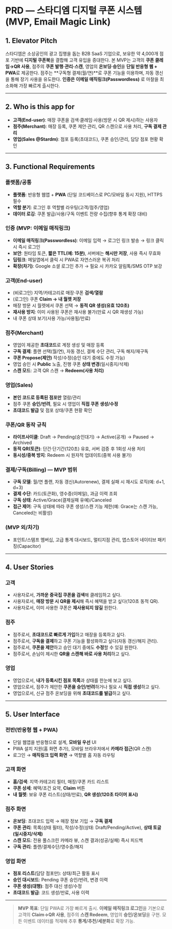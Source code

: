 # PRD — 스타디엠 디지털 쿠폰 시스템 (MVP, Email Magic Link)

## 1. Elevator Pitch
스타디엠은 소상공인의 광고 집행을 돕는 B2B SaaS 기업으로, 보유한 약 4,000개 점포 기반에 **디지털 쿠폰북**을 결합해 고객 유입을 증대한다. 본 MVP는 고객의 **쿠폰 클레임→QR 사용**, 점주의 **쿠폰 발행·관리·스캔**, 영업의 **온보딩·승인**을 **단일 반응형 웹 + PWA**로 제공한다. 점주는 **구독형 결제(월/연)**로 쿠폰 기능을 이용하며, 자동 갱신을 통해 장기 사용을 유도한다. **인증은 이메일 매직링크(Passwordless)** 로 마찰을 최소화해 가장 빠르게 출시한다.

---

## 2. Who is this app for
- **고객(End-user)**: 매장 쿠폰을 검색·클레임·사용(방문 시 QR 제시)하는 사용자
- **점주(Merchant)**: 매장 등록, 쿠폰 제안·관리, QR 스캔으로 사용 처리, **구독 결제 관리**
- **영업(Sales @Stardm)**: 점포 등록(초대코드), 쿠폰 승인/관리, 담당 점포 현황 확인

---

## 3. Functional Requirements

### 플랫폼/공통
- **플랫폼**: 반응형 웹앱 + **PWA** (단일 코드베이스로 PC/모바일 동시 지원), HTTPS 필수
- **역할 분기**: 로그인 후 역할별 라우팅(고객/점주/영업)
- **데이터 로깅**: 쿠폰 발급/사용/구독 이벤트 전량 수집(향후 통계 확장 대비)

### 인증 (MVP: 이메일 매직링크)
- **이메일 매직링크(Passwordless)**: 이메일 입력 → 로그인 링크 발송 → 링크 클릭 시 즉시 로그인
- **보안**: 원타임 토큰, **짧은 TTL(예: 15분)**, 서버에는 **해시만 저장**, 사용 즉시 무효화
- **딥링크**: 메일앱에서 클릭 시 PWA로 자연스러운 복귀 처리
- **확장(차기)**: Google 소셜 로그인 추가 → 필요 시 카카오 알림톡/SMS OTP 보강

### 고객(End-user)
- (비로그인) 지역/카테고리로 매장·쿠폰 **검색/열람**
- (로그인) 쿠폰 **Claim → 내 월렛 저장**
- 매장 방문 시 월렛에서 쿠폰 선택 → **동적 QR 생성(유효 120초)**
- **재사용 방지**: 이미 사용된 쿠폰은 재사용 불가(만료 시 QR 재생성 가능)
- 내 쿠폰 상태 보기(사용 가능/사용됨/만료)

### 점주(Merchant)
- 영업이 제공한 **초대코드**로 계정 생성 및 매장 등록
- **구독 결제**: 플랜 선택(월/연), 자동 갱신, 결제 수단 관리, 구독 해지/재구독
- **쿠폰 Propose(제안)** 작성/수정(승인 대기 중에도 수정 가능)
- 영업 승인 시 **Public** 노출, 진행 쿠폰 **상태 변경**(일시중지/삭제)
- **스캔 모드**: 고객 QR 스캔 → **Redeem(사용 처리)**

### 영업(Sales)
- **본인 코드로 등록된 점포만** 열람/관리
- 점주 쿠폰 **승인/반려**, 필요 시 영업이 **직접 쿠폰 생성/수정**
- **초대코드 발급** 및 점포 상태/쿠폰 현황 확인

### 쿠폰/QR 동작 규칙
- **라이프사이클**: Draft → Pending(승인대기) → Active(공개) → Paused → Archived
- **동적 QR(토큰)**: 단건·단기간(120초) 유효, 서버 검증 후 1회성 사용 처리
- **동시성/중복 방지**: Redeem 시 원자적 업데이트(중복 사용 불가)

### 결제/구독(Billing) — MVP 범위
- **구독 모델**: 월/연 플랜, 자동 갱신(Autorenew), 결제 실패 시 재시도 로직(예: d+1, d+3)
- **결제 수단**: 카드(토큰화), 영수증(이메일), 과금 이력 조회
- **구독 상태**: Active/Grace(결제실패 유예)/Canceled
- **접근 제어**: 구독 상태에 따라 쿠폰 생성/스캔 기능 제한(예: Grace는 스캔 가능, Canceled는 비활성)

### (MVP 외/차기)
- 포인트/스탬프 멤버십, 고급 통계 대시보드, 멀티지점 관리, 앱스토어 네이티브 패키징(Capacitor)

---

## 4. User Stories

### 고객
- 사용자로서, **가까운 중국집 쿠폰을 검색**해 클레임하고 싶다.
- 사용자로서, **매장 방문 시 QR을 제시**해 즉시 혜택을 받고 싶다(120초 동적 QR).
- 사용자로서, 이미 사용한 쿠폰은 **재사용되지 않길** 원한다.

### 점주
- 점주로서, **초대코드로 빠르게 가입**하고 매장을 등록하고 싶다.
- 점주로서, **구독을 결제**하고 쿠폰 기능을 활성화하고 싶다(자동 갱신/해지 관리).
- 점주로서, **쿠폰을 제안**하고 승인 대기 중에도 **수정**할 수 있길 원한다.
- 점주로서, 손님이 제시한 **QR을 스캔해 바로 사용 처리**하고 싶다.

### 영업
- 영업으로서, **내가 등록시킨 점포 목록**과 상태를 한눈에 보고 싶다.
- 영업으로서, 점주가 제안한 **쿠폰을 승인/반려**하거나 필요 시 **직접 생성**하고 싶다.
- 영업으로서, 신규 점주 온보딩을 위해 **초대코드를 발급**하고 싶다.

---

## 5. User Interface

### 전반(반응형 웹 + PWA)
- 단일 웹앱을 반응형으로 설계, **모바일 우선** UI
- PWA 설치 지원(홈 화면 추가), 모바일 브라우저에서 **카메라 접근**(QR 스캔)
- 로그인 → **매직링크 입력 화면** → 역할별 홈 자동 라우팅

### 고객 화면
- **홈/검색**: 지역·카테고리 필터, 매장/쿠폰 카드 리스트
- **쿠폰 상세**: 혜택/조건 요약, **Claim** 버튼
- **내 월렛**: 보유 쿠폰 리스트(상태/만료), **QR 생성(120초 타이머 표시)**

### 점주 화면
- **온보딩**: 초대코드 입력 → 매장 정보 기입 → **구독 결제**
- **쿠폰 관리**: 목록(상태 필터), 작성/수정(상태: Draft/Pending/Active), **상태 토글(일시중지/삭제)**
- **스캔 모드**: 전용 풀스크린 카메라 뷰, 스캔 결과(성공/실패) 즉시 피드백
- **구독 관리**: 플랜/결제수단/영수증/해지

### 영업 화면
- **점포 리스트**(담당 점포만): 상태/최근 활동 표시
- **승인 대시보드**: Pending 쿠폰 승인/반려, 변경 이력
- **쿠폰 생성(대행)**: 점주 대신 생성/수정
- **초대코드 발급**: 코드 생성/만료, 사용 이력

---

> **MVP 목표**: 단일 PWA로 가장 빠르게 출시. **이메일 매직링크 로그인**을 기본으로 고객의 **Claim→QR 사용**, 점주의 **스캔 Redeem**, 영업의 **승인/온보딩**을 구현. 모든 이벤트 데이터를 적재해 추후 **통계/추천/세분화**로 확장 가능.
